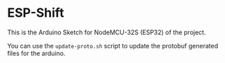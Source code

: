 # ESP-Shift


This is the Arduino Sketch for NodeMCU-32S (ESP32) of the project.

You can use the `update-proto.sh` script to update the protobuf generated files for the arduino.